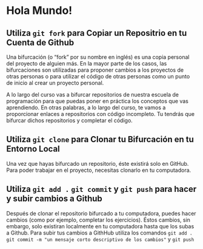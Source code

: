 # Hola Mundo!

## Utiliza `git fork` para Copiar un Repositrio en tu Cuenta de Github

Una bifurcación (o “fork” por su nombre en inglés) es una copia personal del proyecto de alguien más. En la mayor parte de los casos, las bifurcaciones son utilizadas para proponer cambios a los proyectos de otras personas o para utilizar el código de otras personas como un punto de inicio al crear un proyecto personal.

A lo largo del curso vas a bifurcar repositorios de nuestra escuela de programación para que puedas poner en práctica los conceptos que vas aprendiendo. En otras palabras, a lo largo del curso, te vamos a proporcionar enlaces a repositorios con código incompleto. Tu tendrás que bifurcar dichos repositorios y completar el código. 

## Utiliza `git clone` para Clonar tu Bifurcación en tu Entorno Local 

Una vez que hayas bifurcado un repositorio, éste existirá solo en GitHub. Para poder trabajar en el proyecto, necesitas clonarlo en tu computadora. 

## Utiliza `git add .` `git commit` y `git push` para hacer y subir cambios a Github

Después de clonar el repositorio bifurcado a tu computadora, puedes hacer cambios (como por ejemplo, completar los ejercicios). Éstos cambios, sin embargo, solo existiran localmente en tu computadora hasta que los subas a Github. Para subir tus cambios a GithHub utiliza los comandos `git add .` `git commit -m "un mensaje corto descriptivo de los cambios"` y `git push`

